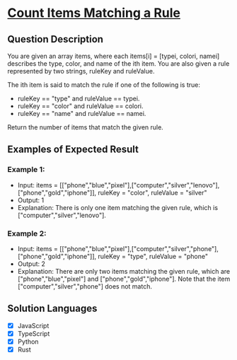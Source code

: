# [Count Items Matching a Rule](https://leetcode.com/problems/count-items-matching-a-rule/description/)

## Question Description

You are given an array items, where each items[i] = [typei, colori, namei] describes the type, color, and name of the ith item. You are also given a rule represented by two strings, ruleKey and ruleValue.

The ith item is said to match the rule if one of the following is true:

- ruleKey == "type" and ruleValue == typei.
- ruleKey == "color" and ruleValue == colori.
- ruleKey == "name" and ruleValue == namei.

Return the number of items that match the given rule.

## Examples of Expected Result

### Example 1:

- Input: items = [["phone","blue","pixel"],["computer","silver","lenovo"],["phone","gold","iphone"]], ruleKey = "color", ruleValue = "silver"
- Output: 1
- Explanation: There is only one item matching the given rule, which is ["computer","silver","lenovo"].

### Example 2:

- Input: items = [["phone","blue","pixel"],["computer","silver","phone"],["phone","gold","iphone"]], ruleKey = "type", ruleValue = "phone"
- Output: 2
- Explanation: There are only two items matching the given rule, which are ["phone","blue","pixel"] and ["phone","gold","iphone"]. Note that the item ["computer","silver","phone"] does not match.

## Solution Languages

- [x] JavaScript
- [x] TypeScript
- [x] Python
- [x] Rust
